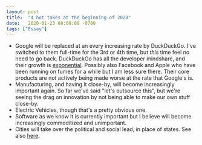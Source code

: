 ```yaml
---
layout: post
title:  "4 hot takes at the beginning of 2020"
date:   2020-01-23 08:00:00 -0700
tags: ["Essay"]
---
```

* Google will be replaced at an every increasing rate by DuckDuckGo. I've switched to them full-time for the 3rd or 4th time, but _this_ time feel no need to go back. DuckDuckGo has all the developer mindshare, and their growth is [exponential](https://duckduckgo.com/traffic). Possibly also Facebook and Apple who have been running on fumes for a while but I am less sure there. Their core products are not actively being made worse at the rate that Google's is.
* Manufacturing, and having it close-by, will become increasingly important again. So far we've said "let's outsource this", but we're seeing the drag on innovation by not being able to make our own stuff close-by.
* Electric Vehicles, though that's a pretty obvious one.
* Software as we know it is currently important but I believe will become increasingly commoditized and unimportant.
* Cities will take over the political and social lead, in place of states. See also [here](https://nikodunk.com/cities/).
